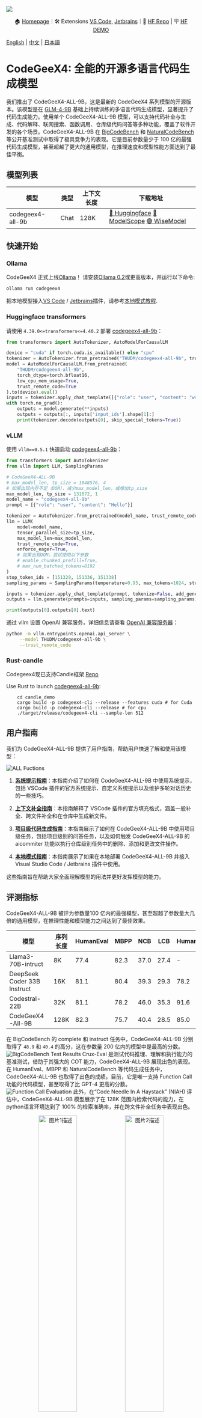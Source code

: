 ![](resources/logo.jpeg)

<p align="center">
    🏠 <a href="https://codegeex.cn" target="_blank">Homepage</a>｜🛠 Extensions <a href="https://marketplace.visualstudio.com/items?itemName=aminer.codegeex" target="_blank">VS Code</a>, <a href="https://plugins.jetbrains.com/plugin/20587-codegeex" target="_blank">Jetbrains</a>｜🤗 <a href="https://huggingface.co/THUDM/codegeex4-all-9b" target="_blank">HF Repo</a> | 🪧 <a href="https://huggingface.co/spaces/THUDM/CodeGeeX" target="_blank">HF DEMO</a>
</p>

[English](./README.md) | [中文](./README_zh.md) | [日本語](./README_ja.md)

# CodeGeeX4: 全能的开源多语言代码生成模型

我们推出了 CodeGeeX4-ALL-9B，这是最新的 CodeGeeX4 系列模型的开源版本。该模型是在 [GLM-4-9B](https://github.com/THUDM/GLM-4) 基础上持续训练的多语言代码生成模型，显著提升了代码生成能力。使用单个 CodeGeeX4-ALL-9B 模型，可以支持代码补全与生成、代码解释、联网搜索、函数调用、仓库级代码问答等多种功能，覆盖了软件开发的各个场景。CodeGeeX4-ALL-9B 在 [BigCodeBench](https://huggingface.co/datasets/bigcode/bigcodebench) 和 [NaturalCodeBench](https://github.com/THUDM/NaturalCodeBench) 等公开基准测试中取得了极具竞争力的表现。它是目前参数量少于 100 亿的最强代码生成模型，甚至超越了更大的通用模型，在推理速度和模型性能方面达到了最佳平衡。

## 模型列表

| 模型             | 类型 | 上下文长度 | 下载地址                                                                                                                                                                                                    |
|-------------------|------|------------|-------------------------------------------------------------------------------------------------------------------------------------------------------------------------------------------------------------|
| codegeex4-all-9b  | Chat | 128K       | [🤗 Huggingface](https://huggingface.co/THUDM/codegeex4-all-9b) [🤖 ModelScope](https://modelscope.cn/models/ZhipuAI/codegeex4-all-9b) [🟣 WiseModel](https://wisemodel.cn/models/ZhipuAI/codegeex4-all-9b)    |

## 快速开始

### Ollama
CodeGeeX4 正式上线[Ollama](https://ollama.com/library/codegeex4)！
请安装[Ollama 0.2](https://github.com/ollama/ollama/releases/tag/v0.2.0)或更高版本，并运行以下命令:
```bash
ollama run codegeex4
```
把本地模型接入[VS Code](https://marketplace.visualstudio.com/items?itemName=aminer.codegeex) / [Jetbrains](https://plugins.jetbrains.com/plugin/20587-codegeex)插件，请参考[本地模式教程](./guides/Local_mode_guideline_zh.md).

### Huggingface transformers
请使用 `4.39.0<=transformers<=4.40.2` 部署 [codegeex4-all-9b](https://huggingface.co/THUDM/codegeex4-all-9b)：

```python
from transformers import AutoTokenizer, AutoModelForCausalLM

device = "cuda" if torch.cuda.is_available() else "cpu"
tokenizer = AutoTokenizer.from_pretrained("THUDM/codegeex4-all-9b", trust_remote_code=True)
model = AutoModelForCausalLM.from_pretrained(
    "THUDM/codegeex4-all-9b",
    torch_dtype=torch.bfloat16,
    low_cpu_mem_usage=True,
    trust_remote_code=True
).to(device).eval()
inputs = tokenizer.apply_chat_template([{"role": "user", "content": "write a quick sort"}], add_generation_prompt=True, tokenize=True, return_tensors="pt", return_dict=True).to(device)
with torch.no_grad():
    outputs = model.generate(**inputs)
    outputs = outputs[:, inputs['input_ids'].shape[1]:]
    print(tokenizer.decode(outputs[0], skip_special_tokens=True))
```

### vLLM
使用 `vllm==0.5.1` 快速启动 [codegeex4-all-9b](https://huggingface.co/THUDM/codegeex4-all-9b)：

```python
from transformers import AutoTokenizer
from vllm import LLM, SamplingParams

# CodeGeeX4-ALL-9B
# max_model_len, tp_size = 1048576, 4
# 如果出现内存不足（OOM），减少max_model_len，或增加tp_size
max_model_len, tp_size = 131072, 1
model_name = "codegeex4-all-9b"
prompt = [{"role": "user", "content": "Hello"}]

tokenizer = AutoTokenizer.from_pretrained(model_name, trust_remote_code=True)
llm = LLM(
    model=model_name,
    tensor_parallel_size=tp_size,
    max_model_len=max_model_len,
    trust_remote_code=True,
    enforce_eager=True,
    # 如果出现OOM，尝试使用以下参数
    # enable_chunked_prefill=True,
    # max_num_batched_tokens=8192
)
stop_token_ids = [151329, 151336, 151338]
sampling_params = SamplingParams(temperature=0.95, max_tokens=1024, stop_token_ids=stop_token_ids)

inputs = tokenizer.apply_chat_template(prompt, tokenize=False, add_generation_prompt=True)
outputs = llm.generate(prompts=inputs, sampling_params=sampling_params)

print(outputs[0].outputs[0].text)
```

通过 vllm 设置 OpenAI 兼容服务，详细信息请查看 [OpenAI 兼容服务器](https://docs.vllm.ai/en/latest/serving/openai_compatible_server.html)：

```bash
python -m vllm.entrypoints.openai.api_server \
     --model THUDM/codegeex4-all-9b \
     --trust_remote_code
```

### Rust-candle
Codegeex4现已支持Candle框架 [Repo](https://github.com/huggingface/candle/blob/main/candle-examples/examples/codegeex4-9b/README.org)

Use Rust to launch [codegeex4-all-9b](https://huggingface.co/THUDM/codegeex4-all-9b):
``` shell
	cd candle_demo
	cargo build -p codegeex4-cli --release --features cuda # for Cuda
	cargo build -p codegeex4-cli --release # for cpu
	./target/release/codegeex4-cli --sample-len 512
```
## 用户指南
我们为 CodeGeeX4-ALL-9B 提供了用户指南，帮助用户快速了解和使用该模型：

![ALL Fuctions](./resources/all_functions_zh.jpg)

1. **[系统提示指南](./guides/System_prompt_guideline_zh.md)**：本指南介绍了如何在 CodeGeeX4-ALL-9B 中使用系统提示，包括 VSCode 插件的官方系统提示、自定义系统提示以及维护多轮对话历史的一些技巧。

2. **[上下文补全指南](./guides/Infilling_guideline_zh.md)**：本指南解释了 VSCode 插件的官方填充格式，涵盖一般补全、跨文件补全和在仓库中生成新文件。

3. **[项目级代码生成指南](./guides/Repository_tasks_guideline_zh.md)**：本指南展示了如何在 CodeGeeX4-ALL-9B 中使用项目级任务，包括项目级别的问答任务，以及如何触发 CodeGeeX4-ALL-9B 的 aicommiter 功能以执行仓库级别任务中的删除、添加和更改文件操作。

4. **[本地模式指南](./guides/Local_mode_guideline_zh.md)**：本指南展示了如果在本地部署 CodeGeeX4-ALL-9B 并接入 Visual Studio Code / Jetbrains 插件中使用。

这些指南旨在帮助大家全面理解模型的用法并更好发挥模型的能力。

## 评测指标

CodeGeeX4-ALL-9B 被评为参数量100 亿内的最强模型，甚至超越了参数量大几倍的通用模型，在推理性能和模型能力之间达到了最佳效果。

| **模型**                   | **序列长度** | **HumanEval** | **MBPP** | **NCB** | **LCB** | **HumanEvalFIM** | **CRUXEval-O** |
|-----------------------------|----------------|---------------|----------|---------|---------|------------------|----------------|
| Llama3-70B-intruct          | 8K             | 77.4          | 82.3     | 37.0    | 27.4    | -                | -              |
| DeepSeek Coder 33B Instruct | 16K            | 81.1          | 80.4     | 39.3    | 29.3    | 78.2             | 49.9           |
| Codestral-22B               | 32K            | 81.1          | 78.2     | 46.0    | 35.3    | 91.6             | 51.3           |
| CodeGeeX4-All-9B            | 128K           | 82.3          | 75.7     | 40.4    | 28.5    | 85.0             | 47.1           |

在 BigCodeBench 的 complete 和 instruct 任务中，CodeGeeX4-ALL-9B 分别取得了 `48.9` 和 `40.4` 的高分，这在参数量 200 亿内的模型中是最高的分数。
![BigCodeBench Test Results](./metric/pics/Bigcodebench.png)
Crux-Eval 是测试代码推理、理解和执行能力的基准测试，借助于其强大的 COT 能力，CodeGeeX4-ALL-9B 展现出色的表现。在 HumanEval、MBPP 和 NaturalCodeBench 等代码生成任务中，CodeGeeX4-ALL-9B 也取得了出色的成绩。目前，它是唯一支持 Function Call 功能的代码模型，甚至取得了比 GPT-4 更高的分数。
![Function Call Evaluation](./metric/pics/FunctionCall.png)
此外，在“Code Needle In A Haystack” (NIAH) 评估中，CodeGeeX4-ALL-9B 模型展示了在 128K 范围内检索代码的能力，在python语言环境达到了 100% 的检索准确率，并在跨文件补全任务中表现出色。
<p align="center">
  <img src=./metric/pics/NIAH_PYTHON.png alt="图片1描述" width="45%">
  <img src="./metric/pics/NIAH_ALL.png" alt="图片2描述" width="45%">
</p>

更详细的评估结果请看 **[评估结果](./metric/README_zh.md)** 。


## 许可证

本仓库中的代码是根据 [Apache-2.0](https://www.apache.org/licenses/LICENSE-2.0) 许可证开源的。模型权重根据 [模型许可证](MODEL_LICENSE) 许可。CodeGeeX4-9B 权重对学术研究开放。对于希望将模型用于商业目的的用户，请填写 [登记表](https://bigmodel.cn/mla/form?mcode=CodeGeeX4-ALL-9B)。


## 引用

如果您觉得我们的工作对您有帮助，欢迎引用以下论文：

```bibtex
@inproceedings{zheng2023codegeex,
  title={CodeGeeX: A Pre-Trained Model for Code Generation with Multilingual Benchmarking on HumanEval-X},
  author={Qinkai Zheng and Xiao Xia and Xu Zou and Yuxiao Dong and Shan Wang and Yufei Xue and Zihan Wang and Lei Shen and Andi Wang and Yang Li and Teng Su and Zhilin Yang and Jie Tang},
  booktitle={Proceedings of the 29th ACM SIGKDD Conference on Knowledge Discovery and Data Mining},
  pages={5673--5684},
  year={2023}
}
```
